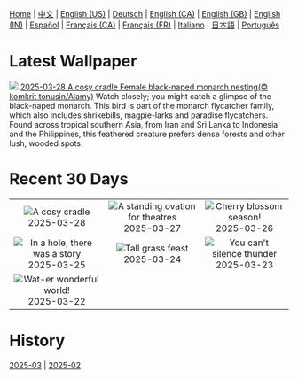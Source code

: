 [Home](../README.md) | [中文](zh-CN.md) | [English (US)](en-US.md) | [Deutsch](de-DE.md) | [English (CA)](en-CA.md) | [English (GB)](en-GB.md) | [English (IN)](en-IN.md) | [Español](es-ES.md) | [Français (CA)](fr-CA.md) | [Français (FR)](fr-FR.md) | [Italiano](it-IT.md) | [日本語](ja-JP.md) | [Português](pt-BR.md)

# Latest Wallpaper
![](https://www.bing.com/th?id=OHR.NestingMonarch_EN-CA9445717272_UHD.jpg)
[2025-03-28 A cosy cradle Female black-naped monarch nesting(© komkrit tonusin/Alamy)](https://www.bing.com/th?id=OHR.NestingMonarch_EN-CA9445717272_UHD.jpg)
Watch closely; you might catch a glimpse of the black-naped monarch. This bird is part of the monarch flycatcher family, which also includes shrikebills, magpie-larks and paradise flycatchers. Found across tropical southern Asia, from Iran and Sri Lanka to Indonesia and the Philippines, this feathered creature prefers dense forests and other lush, wooded spots.

# Recent 30 Days
|  |  |  |
|:---:|:---:|:---:|
| ![](https://www.bing.com/th?id=OHR.NestingMonarch_EN-CA9445717272_400x240.jpg "A cosy cradle") 2025-03-28 | ![](https://www.bing.com/th?id=OHR.OdeonAthens_EN-CA9280527970_400x240.jpg "A standing ovation for theatres") 2025-03-27 | ![](https://www.bing.com/th?id=OHR.Cherry25Blossom_EN-CA1808645687_400x240.jpg "Cherry blossom season!") 2025-03-26 |
| ![](https://www.bing.com/th?id=OHR.HobbitHole_EN-CA8754229294_400x240.jpg "In a hole, there was a story") 2025-03-25 | ![](https://www.bing.com/th?id=OHR.ElephantGrass_EN-CA8436870295_400x240.jpg "Tall grass feast") 2025-03-24 | ![](https://www.bing.com/th?id=OHR.NebraskaStorm_EN-CA8250611097_400x240.jpg "You can't silence thunder") 2025-03-23 |
| ![](https://www.bing.com/th?id=OHR.CenoteLilies_EN-CA3843031276_400x240.jpg "Wat-er wonderful world!") 2025-03-22 |  |  |

# History
[2025-03](../archives/wallpaper/en-CA/w_2025_03.md) | [2025-02](../archives/wallpaper/en-CA/w_2025_02.md)
